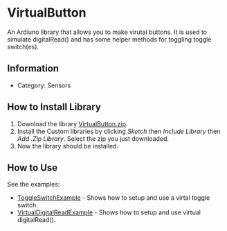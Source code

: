 # VirtualButton

An Ardiuno library that allows you to make virutal buttons. It is used to simulate digitalRead() and has some helper methods for toggling toggle switch(es).

## Information

* Category: Sensors

## How to Install Library

1. Download the library [VirtualButton.zip](https://github.com/Jarboer/VirtualButton/releases/latest/download/VirtualButton.zip).
2. Install the Custom libraries by clicking _Sketch_ then _Include Library_ then _Add .Zip Library_. Select the zip you just downloaded.
3.	Now the library should be installed.

## How to Use

See the examples:
* [ToggleSwitchExample](examples/ToggleSwitchExample) - Shows how to setup and use a virtal toggle switch.
* [VirtualDigitalReadExample](examples/VirtualDigitalReadExample) - Shows how to setup and use virtual digitalRead().

